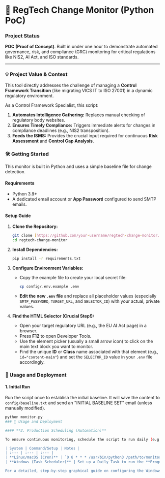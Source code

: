 # 🚨 RegTech Change Monitor (Python PoC)

### **Project Status**

**POC (Proof of Concept)**. Built in under one hour to demonstrate automated governance, risk, and compliance (GRC) monitoring for critical regulations like NIS2, AI Act, and ISO standards.

---

### 💡 Project Value & Context

This tool directly addresses the challenge of managing a **Control Framework Transition** (like migrating VICS IT to ISO 27001) in a dynamic regulatory environment.

As a Control Framework Specialist, this script:
1.  **Automates Intelligence Gathering:** Replaces manual checking of regulatory body websites.
2.  **Ensures Timely Compliance:** Triggers immediate alerts for changes in compliance deadlines (e.g., NIS2 transposition).
3.  **Feeds the ISMS:** Provides the crucial input required for continuous **Risk Assessment** and **Control Gap Analysis**.

### 🛠️ Getting Started

This monitor is built in Python and uses a simple baseline file for change detection.

#### **Requirements**

* Python 3.8+
* A dedicated email account or **App Password** configured to send SMTP emails.

#### **Setup Guide**

1.  **Clone the Repository:**
    ```bash
    git clone [https://github.com/your-username/regtech-change-monitor.git](https://github.com/your-username/regtech-change-monitor.git)
    cd regtech-change-monitor
    ```

2.  **Install Dependencies:**
    ```bash
    pip install -r requirements.txt
    ```

3.  **Configure Environment Variables:**
    * Copy the example file to create your local secret file:
        ```bash
        cp config/.env.example .env
        ```
    * **Edit the new `.env` file** and replace all placeholder values (especially `SMTP_PASSWORD`, `TARGET_URL`, and `SELECTOR_ID`) with your actual, private values.

4.  **Find the HTML Selector (Crucial Step!):**
    * Open your target regulatory URL (e.g., the EU AI Act page) in a browser.
    * Press **F12** to open Developer Tools.
    * Use the element picker (usually a small arrow icon) to click on the main text block you want to monitor.
    * Find the unique **ID** or **Class** name associated with that element (e.g., `id="content-main"`) and set the `SELECTOR_ID` value in your `.env` file accordingly.

### 🚀 Usage and Deployment

#### **1. Initial Run**

Run the script once to establish the initial baseline. It will save the content to `config/baseline.txt` and send an "INITIAL BASELINE SET" email (unless manually modified).

```bash
python monitor.py
### 🚀 Usage and Deployment

#### **2. Production Scheduling (Automation)**

To ensure continuous monitoring, schedule the script to run daily (e.g., every morning at 8:00 AM) using your system's native scheduler.

| System | Command/Setup | Notes |
| :--- | :--- | :--- |
| **Linux/macOS (Cron)** | `0 8 * * * /usr/bin/python3 /path/to/monitor.py` | Ensure you use the full path to your Python executable and the script. |
| **Windows (Task Scheduler)** | Set up a Daily Task to run the **Program/script** (`C:\...\Python310\python.exe`) with the **Argument** being the full path to `monitor.py`. | **CRITICAL:** Configure the task to run the Python executable, not the script file directly, and use the 'Start in' directory. |

For a detailed, step-by-step graphical guide on configuring the Windows Task Scheduler, please see the project **Wiki/Deployment Runbook.**